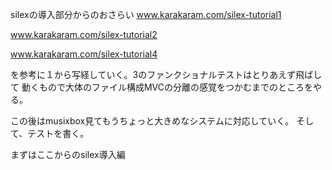 silexの導入部分からのおさらい
www.karakaram.com/silex-tutorial1

www.karakaram.com/silex-tutorial2

www.karakaram.com/silex-tutorial4

を参考に１から写経していく。3のファンクショナルテストはとりあえず飛ばして
動くもので大体のファイル構成MVCの分離の感覚をつかむまでのところをやる。

この後はmusixbox見てもうちょっと大きめなシステムに対応していく。
そして、テストを書く。

まずはここからのsilex導入編

